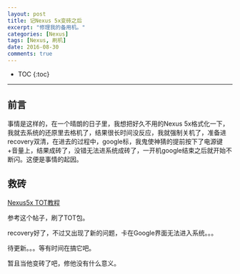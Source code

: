 ```yaml
---
layout: post
title: 记Nexus 5x变砖之后
excerpt: "修理我的备用机。"
categories: [Nexus]
tags: [Nexus, 刷机]
date: 2016-08-30
comments: true
---
```


* TOC
{:toc}
---



## 前言

事情是这样的，在一个晴朗的日子里，我想把好久不用的Nexus 5x格式化一下，我就去系统的还原里去格机了，结果很长时间没反应，我就强制关机了，准备进recovery双清，在进去的过程中，google标，我鬼使神猜的提前按下了电源键+音量上，结果成砖了，没错无法进系统成砖了，一开机google结束之后就开始不断闪。这便是事情的起因。



## 救砖

[Nexus5x TOT教程](http://bbs.gfan.com/android-7739023-1-1.html)

参考这个帖子，刷了TOT包。

recovery好了，不过又出现了新的问题，卡在Google界面无法进入系统。。。





待更新。。。等有时间在搞它吧。



暂且当他变砖了吧，修他没有什么意义。

